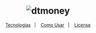 <h1 align="center">
    <img alt="dtmoney" src="https://res.cloudinary.com/felipesanderp/image/upload/v1644600740/readme_logos/logo-dtmoney_xp56gm.svg" />
    <br>
</h1>

<p align="center">
  <a href="#rocket-tecnologias">Tecnologias</a>&nbsp;&nbsp;&nbsp;|&nbsp;&nbsp;&nbsp;
  <a href="#information_source-como-usar">Como Usar</a>&nbsp;&nbsp;&nbsp;|&nbsp;&nbsp;&nbsp;
  <a href="#memo-license">License</a>
</p>
